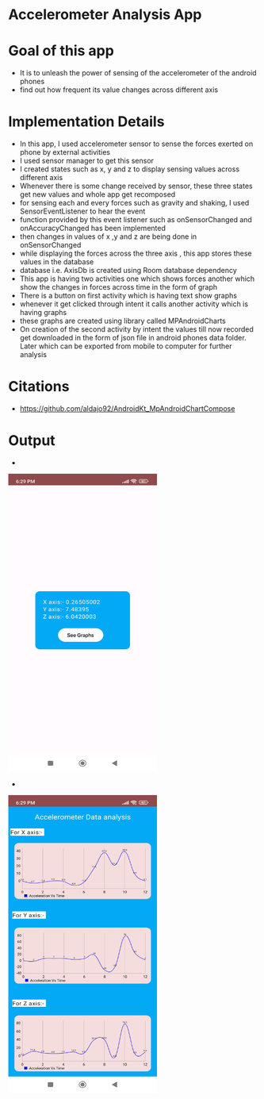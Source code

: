 # Accelerometer Analysis App

# Goal of this app 
* It is to unleash the power of sensing of the accelerometer of the android phones 
* find out how frequent its value changes across different axis

# Implementation Details 
* In this app, I used accelerometer sensor to sense the forces exerted on phone by external activities
* I used sensor manager to get this sensor
* I created states such as x, y and z to display sensing values across different axis
* Whenever there is some change received by sensor, these three states get new values and whole app get recomposed
* for sensing each and every forces such as gravity and shaking, I used SensorEventListener to hear the event
* function provided by this event listener such as onSensorChanged and onAccuracyChanged has been implemented
* then changes in values of x ,y and z are being done in onSensorChanged
* while displaying the forces across the three axis , this app stores these values in the database
* database i.e. AxisDb is created using Room database dependency
* This app is having two activities one which shows forces another which show the changes in forces across time in the form of graph
* There is a button on first activity which is having text show graphs
* whenever it get clicked through intent it calls another activity which is having graphs
* these graphs are created using library called MPAndroidCharts
* On creation of the second activity by intent the values till now recorded get downloaded in the form of json file in android phones data folder. Later which can be exported from mobile to computer for further analysis 

# Citations 
* https://github.com/aldajo92/AndroidKt_MpAndroidChartCompose

# Output
*
<img height="600" src="Accelerometer Img1.jpg" width="300"/>

*
<img height="600" src="Accelerometer Img2.jpg" width="300"/>

